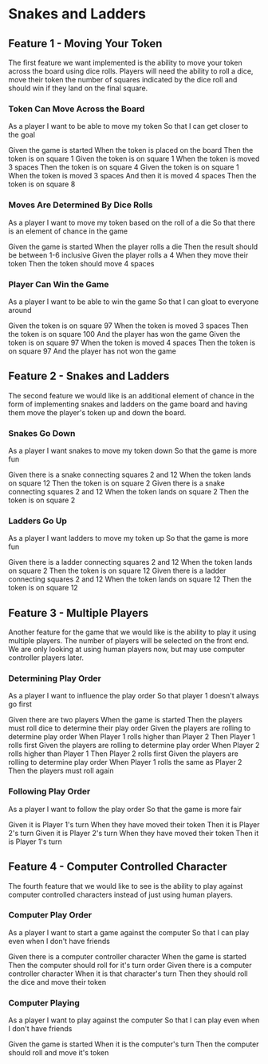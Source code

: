 # Snakes and Ladders

## Feature 1 - Moving Your Token
The first feature we want implemented is the ability to move your token across the board using dice rolls. Players will need the ability to roll a dice, move their token the number of squares indicated by the dice roll and should win if they land on the final square.

### Token Can Move Across the Board
As a player
I want to be able to move my token
So that I can get closer to the goal

Given the game is started
When the token is placed on the board
Then the token is on square 1
Given the token is on square 1
When the token is moved 3 spaces
Then the token is on square 4
Given the token is on square 1
When the token is moved 3 spaces
And then it is moved 4 spaces
Then the token is on square 8

### Moves Are Determined By Dice Rolls
As a player
I want to move my token based on the roll of a die
So that there is an element of chance in the game

Given the game is started
When the player rolls a die
Then the result should be between 1-6 inclusive
Given the player rolls a 4
When they move their token
Then the token should move 4 spaces

### Player Can Win the Game
As a player
I want to be able to win the game
So that I can gloat to everyone around

Given the token is on square 97
When the token is moved 3 spaces
Then the token is on square 100
And the player has won the game
Given the token is on square 97
When the token is moved 4 spaces
Then the token is on square 97
And the player has not won the game

## Feature 2 - Snakes and Ladders
The second feature we would like is an additional element of chance in the form of implementing snakes and ladders on the game board and having them move the player's token up and down the board.

### Snakes Go Down
As a player
I want snakes to move my token down
So that the game is more fun

Given there is a snake connecting squares 2 and 12
When the token lands on square 12
Then the token is on square 2
Given there is a snake connecting squares 2 and 12
When the token lands on square 2
Then the token is on square 2

### Ladders Go Up
As a player
I want ladders to move my token up
So that the game is more fun

Given there is a ladder connecting squares 2 and 12
When the token lands on square 2
Then the token is on square 12
Given there is a ladder connecting squares 2 and 12
When the token lands on square 12
Then the token is on square 12

## Feature 3 - Multiple Players
Another feature for the game that we would like is the ability to play it using multiple players. The number of players will be selected on the front end. We are only looking at using human players now, but may use computer controller players later.

### Determining Play Order
As a player
I want to influence the play order
So that player 1 doesn't always go first

Given there are two players
When the game is started
Then the players must roll dice to determine their play order
Given the players are rolling to determine play order
When Player 1 rolls higher than Player 2
Then Player 1 rolls first
Given the players are rolling to determine play order
When Player 2 rolls higher than Player 1
Then Player 2 rolls first
Given the players are rolling to determine play order
When Player 1 rolls the same as Player 2
Then the players must roll again

### Following Play Order
As a player
I want to follow the play order
So that the game is more fair

Given it is Player 1's turn
When they have moved their token
Then it is Player 2's turn
Given it is Player 2's turn
When they have moved their token
Then it is Player 1's turn

## Feature 4 - Computer Controlled Character
The fourth feature that we would like to see is the ability to play against computer controlled characters instead of just using human players.

### Computer Play Order
As a player
I want to start a game against the computer
So that I can play even when I don't have friends

Given there is a computer controller character
When the game is started
Then the computer should roll for it's turn order
Given there is a computer controller character
When it is that character's turn
Then they should roll the dice and move their token

### Computer Playing
As a player
I want to play against the computer
So that I can play even when I don't have friends

Given the game is started
When it is the computer's turn
Then the computer should roll and move it's token